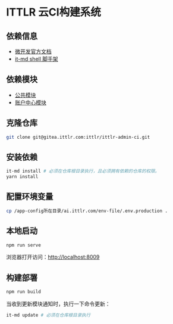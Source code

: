 # ITTLR 云CI构建系统

## 依赖信息

- [微开发官方文档](https://docs.microdevelopment.dev/)
- [it-md shell 脚手架](https://github.com/micro-development/micro-development-sh)

## 依赖模块

- [公共模块](https://github.com/micro-development/vue-admin-common)
- [账户中心模块](https://github.com/micro-development/vue-admin-basic)

## 克隆仓库

```bash
git clone git@gitea.ittlr.com:ittlr/ittlr-admin-ci.git
```

## 安装依赖

```bash
it-md install # 必须在仓库根目录执行，且必须拥有依赖的仓库的权限。
yarn install
```

## 配置环境变量

```bash
cp /app-config所在目录/ai.ittlr.com/env-file/.env.production .
```

## 本地启动

```bash
npm run serve
```

浏览器打开访问：[http://localhost:8009](http://localhost:8009)

## 构建部署

```bash
npm run build
```

当收到更新模块通知时，执行一下命令更新：

```bash
it-md update # 必须在仓库根目录执行
```
